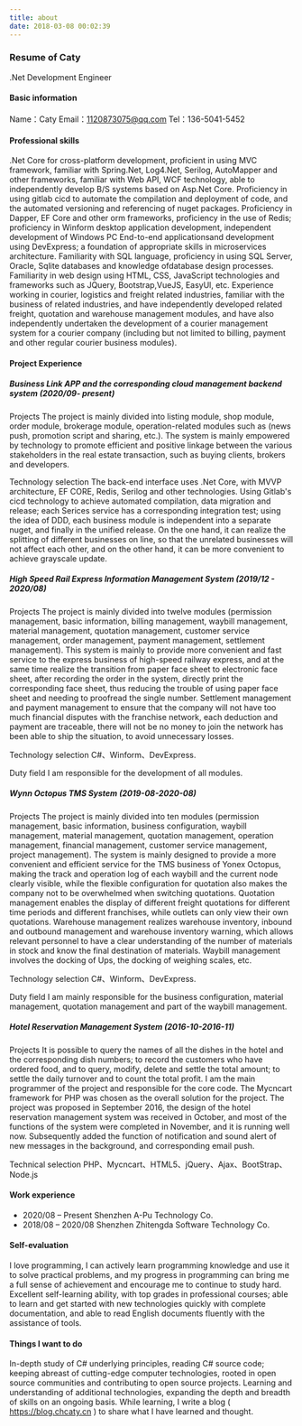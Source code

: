 ```yaml
---
title: about
date: 2018-03-08 00:02:39
---
```


### Resume of Caty

.Net Development Engineer

#### Basic information

Name：Caty Email：1120873075@qq.com Tel：136-5041-5452

#### Professional skills

.Net Core for cross-platform development, proficient in using MVC framework, familiar with Spring.Net, Log4.Net, Serilog, AutoMapper and other frameworks, familiar with Web API, WCF technology, able to independently develop B/S systems based on Asp.Net Core.
Proficiency in using gitlab cicd to automate the compilation and deployment of code, and the automated versioning and referencing of nuget packages.
Proficiency in Dapper, EF Core and other orm frameworks, proficiency in the use of Redis; proficiency in Winform desktop application development, independent development of Windows PC End-to-end applicationsand development using DevExpress; a foundation of appropriate skills in microservices architecture.
Familiarity with SQL language, proficiency in using SQL Server, Oracle, Sqlite databases and knowledge ofdatabase design processes.
Familiarity in web design using HTML, CSS, JavaScript technologies and frameworks such as JQuery, Bootstrap,VueJS, EasyUl, etc.
Experience working in courier, logistics and freight related industries, familiar with the business of related industries, and have independently developed related freight, quotation and warehouse management modules, and have also independently undertaken the development of a courier management system for a courier company (including but not limited to billing, payment and other regular courier business modules).

#### Project Experience

##### Business Link APP and the corresponding cloud management backend system (2020/09- present)

Projects
The project is mainly divided into listing module, shop module, order module, brokerage module, operation-related modules such as (news push, promotion script and sharing, etc.). The system is mainly empowered by technology to promote efficient and positive linkage between the various stakeholders in the real estate transaction, such as buying clients, brokers and developers.

Technology selection
The back-end interface uses .Net Core, with MVVP architecture, EF CORE, Redis, Serilog and other technologies. Using Gitlab's cicd technology to achieve automated compilation, data migration and release; each Serices service has a corresponding integration test; using the idea of DDD, each business module is independent into a separate nuget, and finally in the unified release. On the one hand, it can realize the splitting of different businesses on line, so that the unrelated businesses will not affect each other, and on the other hand, it can be more convenient to achieve grayscale update.

##### High Speed Rail Express Information Management System (2019/12 - 2020/08)

Projects
The project is mainly divided into twelve modules (permission management, basic information, billing management, waybill management, material management, quotation management, customer service management, order management, payment management, settlement management). This system is mainly to provide more convenient and fast service to the express business of high-speed railway express, and at the same time realize the transition from paper face sheet to electronic face sheet, after recording the order in the system, directly print the corresponding face sheet, thus reducing the trouble of using paper face sheet and needing to proofread the single number. Settlement management and payment management to ensure that the company will not have too much financial disputes with the franchise network, each deduction and payment are traceable, there will not be no money to join the network has been able to ship the situation, to avoid unnecessary losses.

Technology selection
C#、Winform、DevExpress.

Duty field
I am responsible for the development of all modules.

##### Wynn Octopus TMS System (2019-08-2020-08)

Projects
The project is mainly divided into ten modules (permission management, basic information, business configuration, waybill management, material management, quotation management, operation management, financial management, customer service management, project management). The system is mainly designed to provide a more convenient and efficient service for the TMS business of Yonex Octopus, making the track and operation log of each waybill and the current node clearly visible, while the flexible configuration for quotation also makes the company not to be overwhelmed when switching quotations. Quotation management enables the display of different freight quotations for different time periods and different franchises, while outlets can only view their own quotations. Warehouse management realizes warehouse inventory, inbound and outbound management and warehouse inventory warning, which allows relevant personnel to have a clear understanding of the number of materials in stock and know the final destination of materials. Waybill management involves the docking of Ups, the docking of weighing scales, etc.

Technology selection
C#、Winform、DevExpress.

Duty field
I am mainly responsible for the business configuration, material management, quotation management and part of the waybill management.

##### Hotel Reservation Management System (2016-10-2016-11)

Projects
It is possible to query the names of all the dishes in the hotel and the corresponding dish numbers; to record the customers who have ordered food, and to query, modify, delete and settle the total amount; to settle the daily turnover and to count the total profit. I am the main programmer of the project and responsible for the core code. The Mycncart framework for PHP was chosen as the overall solution for the project. The project was proposed in September 2016, the design of the hotel reservation management system was received in October, and most of the functions of the system were completed in November, and it is running well now. Subsequently added the function of notification and sound alert of new messages in the background, and corresponding email push.

Technical selection
PHP、Mycncart、HTML5、jQuery、Ajax、BootStrap、Node.js

#### Work experience

* 2020/08 – Present Shenzhen A-Pu Technology Co.
* 2018/08 – 2020/08 Shenzhen Zhitengda Software Technology Co.

#### Self-evaluation

I love programming, I can actively learn programming knowledge and use it to solve practical problems, and my progress in programming can bring me a full sense of achievement and encourage me to continue to study hard.
Excellent self-learning ability, with top grades in professional courses; able to learn and get started with new technologies quickly with complete documentation, and able to read English documents fluently with the assistance of tools.

#### Things I want to do

In-depth study of C# underlying principles, reading C# source code; keeping abreast of cutting-edge computer technologies, rooted in open source communities and contributing to open source projects.
Learning and understanding of additional technologies, expanding the depth and breadth of skills on an ongoing basis.
While learning, I write a blog ( https://blog.chcaty.cn ) to share what I have learned and thought.
